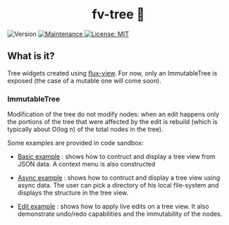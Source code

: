 <h1 align="center">fv-tree 👋</h1>

<p>
    <img alt="Version" src="https://img.shields.io/badge/version-0.0.0-blue.svg?cacheSeconds=2592000" />
    <a href="https://github.com/kefranabg/readme-md-generator/graphs/commit-activity" target="_blank">
        <img alt="Maintenance" src="https://img.shields.io/badge/Maintained%3F-yes-green.svg" />
    </a>
    <a href="https://github.com/kefranabg/readme-md-generator/blob/master/LICENSE" target="_blank">
        <img alt="License: MIT" src="https://img.shields.io/badge/License-MIT-yellow.svg" />
    </a>
</p>

> 


## What is it?

Tree widgets created using <a href="https://github.com/youwol/flux-view">flux-view</a>.
For now, only an ImmutableTree is exposed (the case of a mutable one will come soon).

### ImmutableTree 

Modification of the tree do not modify nodes: when an edit happens only the portions of the tree that were affected by the edit is rebuild (which is typically about O(log n) of the total nodes in the tree).


Some examples are provided in code sandbox:
-    <a href='https://codesandbox.io/s/github/youwol/fv-tree/blob/master/src/demos/showcase-basic?file=/index.html'>Basic example</a> : shows how to contruct and display a tree view from JSON data. A context menu is also constructed

-    <a href='https://codesandbox.io/s/github/youwol/fv-tree/blob/master/src/demos/showcase-async?file=/index.html'>Async example</a> : shows how to contruct and display a tree view using async data. The user can pick a directory of his local 
file-system and displays the structure in the tree view.

-    <a href='https://codesandbox.io/s/github/youwol/fv-tree/blob/master/src/demos/showcase-edit?file=/index.html'>Edit example</a> : shows how to apply live edits on a tree view. It also demonstrate undo/redo capabilities and the immutability 
of the nodes.